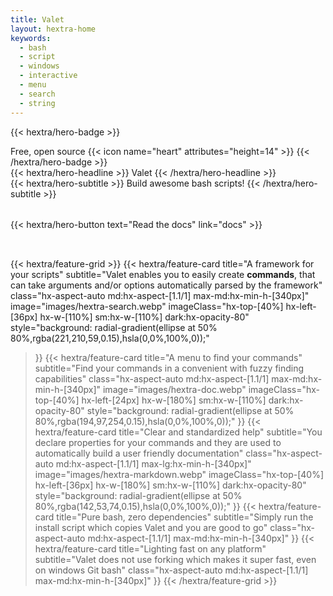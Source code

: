 ```yaml
---
title: Valet
layout: hextra-home
keywords:
  - bash
  - script
  - windows
  - interactive
  - menu
  - search
  - string
---
```


{{< hextra/hero-badge >}}
  <div class="hx-w-2 hx-h-2 hx-rounded-full hx-bg-primary-400"></div>
  <span>Free, open source</span>
  {{< icon name="heart" attributes="height=14" >}}
{{< /hextra/hero-badge >}}

<div class="hx-mt-6 hx-mb-6">
{{< hextra/hero-headline >}}
  Valet
{{< /hextra/hero-headline >}}
</div>

<div class="hx-mb-12">
{{< hextra/hero-subtitle >}}
  Build awesome bash scripts!
{{< /hextra/hero-subtitle >}}
</div>

<div class="hx-mb-6" style="padding-top: 2rem; padding-bottom: 2rem;">
{{< hextra/hero-button text="Read the docs" link="docs" >}}
</div>

{{< hextra/feature-grid >}}
  {{< hextra/feature-card
    title="A framework for your scripts"
    subtitle="Valet enables you to easily create **commands**, that can take arguments and/or options automatically parsed by the framework"
    class="hx-aspect-auto md:hx-aspect-[1.1/1] max-md:hx-min-h-[340px]"
    image="images/hextra-search.webp"
    imageClass="hx-top-[40%] hx-left-[36px] hx-w-[110%] sm:hx-w-[110%] dark:hx-opacity-80"
    style="background: radial-gradient(ellipse at 50% 80%,rgba(221,210,59,0.15),hsla(0,0%,100%,0));"
  >}}
  {{< hextra/feature-card
    title="A menu to find your commands"
    subtitle="Find your commands in a convenient with fuzzy finding capabilities"
    class="hx-aspect-auto md:hx-aspect-[1.1/1] max-md:hx-min-h-[340px]"
    image="images/hextra-doc.webp"
    imageClass="hx-top-[40%] hx-left-[24px] hx-w-[180%] sm:hx-w-[110%] dark:hx-opacity-80"
    style="background: radial-gradient(ellipse at 50% 80%,rgba(194,97,254,0.15),hsla(0,0%,100%,0));"
  >}}
  {{< hextra/feature-card
    title="Clear and standardized help"
    subtitle="You declare properties for your commands and they are used to automatically build a user friendly documentation"
    class="hx-aspect-auto md:hx-aspect-[1.1/1] max-lg:hx-min-h-[340px]"
    image="images/hextra-markdown.webp"
    imageClass="hx-top-[40%] hx-left-[36px] hx-w-[180%] sm:hx-w-[110%] dark:hx-opacity-80"
    style="background: radial-gradient(ellipse at 50% 80%,rgba(142,53,74,0.15),hsla(0,0%,100%,0));"
  >}}
  {{< hextra/feature-card
    title="Pure bash, zero dependencies"
    subtitle="Simply run the install script which copies Valet and you are good to go"
    class="hx-aspect-auto md:hx-aspect-[1.1/1] max-md:hx-min-h-[340px]"
  >}}
  {{< hextra/feature-card
    title="Lighting fast on any platform"
    subtitle="Valet does not use forking which makes it super fast, even on windows Git bash"
    class="hx-aspect-auto md:hx-aspect-[1.1/1] max-md:hx-min-h-[340px]"
  >}}
{{< /hextra/feature-grid >}}
